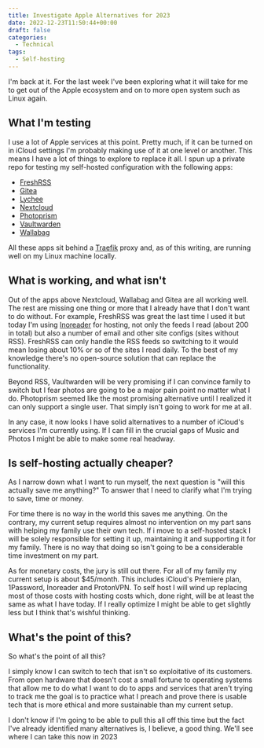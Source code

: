 ```yaml
---
title: Investigate Apple Alternatives for 2023
date: 2022-12-23T11:50:44+00:00
draft: false
categories:
  - Technical
tags:
  - Self-hosting
---
```


I'm back at it. For the last week I've been exploring what it will take for me to get out of the Apple ecosystem and on to more open system such as Linux again.

## What I'm testing

I use a lot of Apple services at this point. Pretty much, if it can be turned on in iCloud settings I'm probably making use of it at one level or another. This means I have a lot of things to explore to replace it all. I spun up a private repo for testing my self-hosted configuration with the following apps:

* [FreshRSS](https://freshrss.org/)
* [Gitea](https://gitea.io/)
* [Lychee](https://lychee.electerious.com/)
* [Nextcloud](https://nextcloud.com/)
* [Photoprism](https://photoprism.app/)
* [Vaultwarden](https://github.com/dani-garcia/vaultwarden)
* [Wallabag](https://www.wallabag.it/)

All these apps sit behind a [Traefik][1] proxy and, as of this writing, are running well on my Linux machine locally.

## What is working, and what isn't

Out of the apps above Nextcloud, Wallabag and Gitea are all working well. The rest are missing one thing or more that I already have that I don't want to do without. For example, FreshRSS was great the last time I used it but today I'm using [Inoreader][2] for hosting, not only the feeds I read (about 200 in total) but also a number of email and other site configs (sites without RSS). FreshRSS can only handle the RSS feeds so switching to it would mean losing about 10% or so of the sites I read daily. To the best of my knowledge there's no open-source solution that can replace the functionality.

Beyond RSS, Vaultwarden will be very promising if I can convince family to switch but I fear photos are going to be a major pain point no matter what I do. Photoprism seemed like the most promising alternative until I realized it can only support a single user. That simply isn't going to work for me at all.

In any case, it now looks I have solid alternatives to a number of iCloud's services I'm currently using. If I can fill in the crucial gaps of Music and Photos I might be able to make some real headway.

## Is self-hosting actually cheaper?

As I narrow down what I want to run myself, the next question is "will this actually save me anything?" To answer that I need to clarify what I'm trying to save, time or money.

For time there is no way in the world this saves me anything. On the contrary, my current setup requires almost no intervention on my part sans with helping my family use their own tech. If i move to a self-hosted stack I will be solely responsible for setting it up, maintaining it and supporting it for my family. There is no way that doing so isn't going to be a considerable time investment on my part.

As for monetary costs, the jury is still out there. For all of my family my current setup is about $45/month. This includes iCloud's Premiere plan, 1Password, Inoreader and ProtonVPN. To self host I will wind up replacing most of those costs with hosting costs which, done right, will be at least the same as what I have today. If I really optimize I might be able to get slightly less but I think that's wishful thinking.

## What's the point of this?

So what's the point of all this?

I simply know I can switch to tech that isn't so exploitative of its customers. From open hardware that doesn't cost a small fortune to operating systems that allow me to do what I want to do to apps and services that aren't trying to track me the goal is to practice what I preach and prove there is usable tech that is more ethical and more sustainable than my current setup.

I don't know if I'm going to be able to pull this all off this time but the fact I've already identified many alternatives is, I believe, a good thing. We'll see where I can take this now in 2023

 [1]: https://traefik.io/
 [2]: https://inoreader.com/